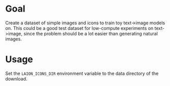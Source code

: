# Goal

Create a dataset of simple images and icons to train toy text->image models on. This could be a good test dataset for low-compute experiments on text->image, since the problem should be a lot easier than generating natural images.

# Usage

Set the `LAION_ICONS_DIR` environment variable to the data directory of the download.
